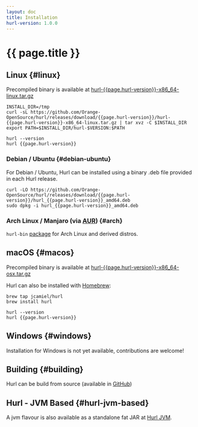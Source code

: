 ```yaml
---
layout: doc
title: Installation
hurl-version: 1.0.0
---
```

# {{ page.title }}

## Linux {#linux}

Precompiled binary is available at [hurl-{{page.hurl-version}}-x86_64-linux.tar.gz](https://github.com/Orange-OpenSource/hurl/releases/download/{{page.hurl-version}}/hurl-{{page.hurl-version}}-x86_64-linux.tar.gz)

```
INSTALL_DIR=/tmp
curl -sL https://github.com/Orange-OpenSource/hurl/releases/download/{{page.hurl-version}}/hurl-{{page.hurl-version}}-x86_64-linux.tar.gz | tar xvz -C $INSTALL_DIR
export PATH=$INSTALL_DIR/hurl-$VERSION:$PATH

hurl --version
hurl {{page.hurl-version}}
```


### Debian / Ubuntu {#debian-ubuntu}

For Debian / Ubuntu, Hurl can be installed using a binary .deb file provided in each Hurl release.

```
curl -LO https://github.com/Orange-OpenSource/hurl/releases/download/{{page.hurl-version}}/hurl_{{page.hurl-version}}_amd64.deb
sudo dpkg -i hurl_{{page.hurl-version}}_amd64.deb
```

### Arch Linux / Manjaro (via [AUR](https://wiki.archlinux.org/index.php/Arch_User_Repository)) {#arch}

`hurl-bin` [package](https://aur.archlinux.org/packages/hurl-bin/) for Arch Linux and derived distros.


## macOS {#macos}

Precompiled binary is available at [hurl-{{page.hurl-version}}-x86_64-osx.tar.gz](https://github.com/Orange-OpenSource/hurl/releases/download/{{page.hurl-version}}/hurl-{{page.hurl-version}}-x86_64-osx.tar.gz)

Hurl can also be installed with [Homebrew](https://brew.sh):

```
brew tap jcamiel/hurl
brew install hurl

hurl --version
hurl {{page.hurl-version}}
```

## Windows {#windows}

Installation for Windows is not yet available, contributions are welcome!


## Building {#building}

Hurl can be build from source (available in [GitHub](https://github.com/Orange-OpenSource/hurl))


## Hurl - JVM Based {#hurl-jvm-based}

A jvm flavour is also available as a standalone fat JAR at [Hurl JVM](https://github.com/Orange-OpenSource/hurl-jvm).



